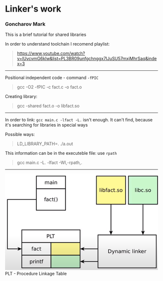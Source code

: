 # Linker's work

### Goncharov Mark

This is a brief tutorial for shared libraries

In order to understand toolchain I recomend playlist: 
> https://www.youtube.com/watch?v=lUvcvmG6kIw&list=PL3BR09unfgchnggx7IJuSU57mxjMhrSaq&index=3
> 
------------
Positional independent code - command ```-fPIC```
> gcc -O2 -fPIC -c fact.c -o fact.o

Creating library: 
> gcc -shared fact.o -o libfact.so
------------
In order to link: ```gcc main.c -lfact -L.``` isn't enough. 
It can't find, because it's searching for libraries in special ways

Possible ways: 
> LD_LIBRARY_PATH=. ./a.out

This information can be in the executeble file: use ```rpath```
> gcc main.c -L. -lfact -Wl,-rpath,.
---------
![](images/PLT.png)
PLT - Procedure Linkage Table
